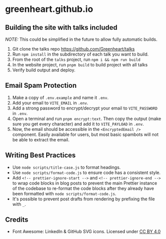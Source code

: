# greenheart.github.io

## Building the site with talks included

_NOTE:_ This could be simplified in the future to allow fully automatic builds.

1. Git clone the talks repo https://github.com/Greenheart/talks
2. Run `npm install` in the subdirectory of each talk you want to build.
3. From the root of the `talks` project, run `npm i && npm run build`
4. In the website project, run `pnpm build` to build project with all talks
5. Verify build output and deploy.

## Email Spam Protection

1. Make a copy of `.env.example` and name it `.env`.
2. Add your email to `VITE_EMAIL` in `.env`.
3. Add a strong password to encrypt/decrypt your email to `VITE_PASSWORD` in `.env`.
4. Open a terminal and run `pnpm encrypt:text`. Then copy the output (make sure you get every character) and add it to `VITE_PAYLOAD` in `.env`.
5. Now, the email should be accessible in the `<EncryptedEmail />` component. Easily available for users, but most basic spambots will not be able to extract the email.

## Writing Best Practices

- Use `node scripts/title-case.js` to format headings.
- Use `node scripts/format-code.js` to ensure code has a consistent style.
- Add `<!-- prettier-ignore-start -->` and `<!-- prettier-ignore-end -->` to wrap code blocks in blog posts to prevent the main Prettier instance of the codebase to re-format the code blocks after they already have been formatted with `node scripts/format-code.js`.
- It's possible to prevent post drafts from rendering by prefixing the file with `_`.

## Credits

- Font Awesome: LinkedIn & GitHub SVG icons. Licensed under [CC BY 4.0](https://fontawesome.com/license)
